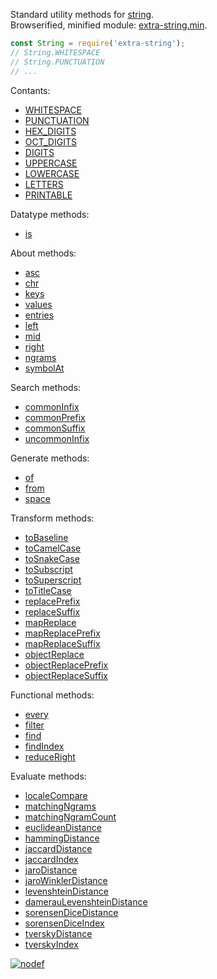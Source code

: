 Standard utility methods for [string].<br>
Browserified, minified module: [extra-string.min].

```javascript
const String = require('extra-string');
// String.WHITESPACE
// String.PUNCTUATION
// ...
```

Contants:
- [WHITESPACE](https://www.npmjs.com/package/@extra-string/whitespace)
- [PUNCTUATION](https://www.npmjs.com/package/@extra-string/punctuation)
- [HEX_DIGITS](https://www.npmjs.com/package/@extra-string/hex-digits)
- [OCT_DIGITS](https://www.npmjs.com/package/@extra-string/oct-digits)
- [DIGITS](https://www.npmjs.com/package/@extra-string/digits)
- [UPPERCASE](https://www.npmjs.com/package/@extra-string/uppercase)
- [LOWERCASE](https://www.npmjs.com/package/@extra-string/lowercase)
- [LETTERS](https://www.npmjs.com/package/@extra-string/letters)
- [PRINTABLE](https://www.npmjs.com/package/@extra-string/printable)

Datatype methods:
- [is](https://www.npmjs.com/package/@extra-string/is)

About methods:
- [asc](https://www.npmjs.com/package/@extra-string/asc)
- [chr](https://www.npmjs.com/package/@extra-string/chr)
- [keys](https://www.npmjs.com/package/@extra-string/keys)
- [values](https://www.npmjs.com/package/@extra-string/values)
- [entries](https://www.npmjs.com/package/@extra-string/entries)
- [left](https://www.npmjs.com/package/@extra-string/left)
- [mid](https://www.npmjs.com/package/@extra-string/mid)
- [right](https://www.npmjs.com/package/@extra-string/right)
- [ngrams](https://www.npmjs.com/package/@extra-string/ngrams)
- [symbolAt](https://www.npmjs.com/package/@extra-string/symbol-at)

Search methods:
- [commonInfix](https://www.npmjs.com/package/@extra-string/common-infix)
- [commonPrefix](https://www.npmjs.com/package/@extra-string/common-prefix)
- [commonSuffix](https://www.npmjs.com/package/@extra-string/common-suffix)
- [uncommonInfix](https://www.npmjs.com/package/@extra-string/uncommon-infix)

Generate methods:
- [of](https://www.npmjs.com/package/@extra-string/of)
- [from](https://www.npmjs.com/package/@extra-string/from)
- [space](https://www.npmjs.com/package/@extra-string/space)

Transform methods:
- [toBaseline](https://www.npmjs.com/package/@extra-string/to-baseline)
- [toCamelCase](https://www.npmjs.com/package/@extra-string/to-camel-case)
- [toSnakeCase](https://www.npmjs.com/package/@extra-string/to-snake-case)
- [toSubscript](https://www.npmjs.com/package/@extra-string/to-subscript)
- [toSuperscript](https://www.npmjs.com/package/@extra-string/to-superscript)
- [toTitleCase](https://www.npmjs.com/package/@extra-string/to-title-case)
- [replacePrefix](https://www.npmjs.com/package/@extra-string/replace-prefix)
- [replaceSuffix](https://www.npmjs.com/package/@extra-string/replace-suffix)
- [mapReplace](https://www.npmjs.com/package/@extra-string/map-replace)
- [mapReplacePrefix](https://www.npmjs.com/package/@extra-string/map-replace-prefix)
- [mapReplaceSuffix](https://www.npmjs.com/package/@extra-string/map-replace-suffix)
- [objectReplace](https://www.npmjs.com/package/@extra-string/object-replace)
- [objectReplacePrefix](https://www.npmjs.com/package/@extra-string/object-replace-prefix)
- [objectReplaceSuffix](https://www.npmjs.com/package/@extra-string/object-replace-suffix)

Functional methods:
- [every](https://www.npmjs.com/package/@extra-string/every)
- [filter](https://www.npmjs.com/package/@extra-string/filter)
- [find](https://www.npmjs.com/package/@extra-string/find)
- [findIndex](https://www.npmjs.com/package/@extra-string/find-index)
- [reduceRight](https://www.npmjs.com/package/@extra-string/reduce-right)

Evaluate methods:
- [localeCompare](https://www.npmjs.com/package/@extra-string/locale-compare)
- [matchingNgrams](https://www.npmjs.com/package/@extra-string/matching-ngrams)
- [matchingNgramCount](https://www.npmjs.com/package/@extra-string/matching-ngram-count)
- [euclideanDistance](https://www.npmjs.com/package/@extra-string/euclidean-distance)
- [hammingDistance](https://www.npmjs.com/package/@extra-string/hamming-distance)
- [jaccardDistance](https://www.npmjs.com/package/@extra-string/jaccard-distance)
- [jaccardIndex](https://www.npmjs.com/package/@extra-string/jaccard-index)
- [jaroDistance](https://www.npmjs.com/package/@extra-string/jaro-distance)
- [jaroWinklerDistance](https://www.npmjs.com/package/@extra-string/jaro-winkler-distance)
- [levenshteinDistance](https://www.npmjs.com/package/@extra-string/levenshtein-distance)
- [damerauLevenshteinDistance](https://www.npmjs.com/package/@extra-string/damerau-levenshtein-distance)
- [sorensenDiceDistance](https://www.npmjs.com/package/@extra-string/sorensen-dice-distance)
- [sorensenDiceIndex](https://www.npmjs.com/package/@extra-string/sorensen-dice-index)
- [tverskyDistance](https://www.npmjs.com/package/@extra-string/tversky-distance)
- [tverskyIndex](https://www.npmjs.com/package/@extra-string/tversky-index)


[![nodef](https://i.imgur.com/UQxfzCk.jpg)](https://nodef.github.io)

[string]: https://developer.mozilla.org/en-US/docs/Web/JavaScript/Reference/Global_Objects/String
[extra-string.min]: https://www.npmjs.com/package/extra-string.min
